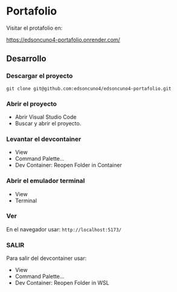 # Portafolio

Visitar el protafolio en:

https://edsoncuno4-portafolio.onrender.com/

## Desarrollo

### Descargar el proyecto

`git clone git@github.com:edsoncuno4/edsoncuno4-portafolio.git`

### Abrir el proyecto
* Abrir Visual Studio Code
* Buscar y abrir el proyecto.

### Levantar el devcontainer
* View
* Command Palette...
* Dev Container: Reopen Folder in Container

### Abrir el emulador terminal
* View
* Terminal

### Ver
En el navegador usar: `http://localhost:5173/`

### SALIR
Para salir del devcontainer usar:

* View
* Command Palette...
* Dev Container: Reopen Folder in WSL